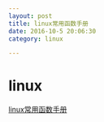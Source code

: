 ```yaml
---
layout: post
title: linux常用函数手册
date: 2016-10-5 20:06:30
category: linux

---
```


# linux 

[linux常用函数手册](http://net.pku.edu.cn/~yhf/linux_c/)
